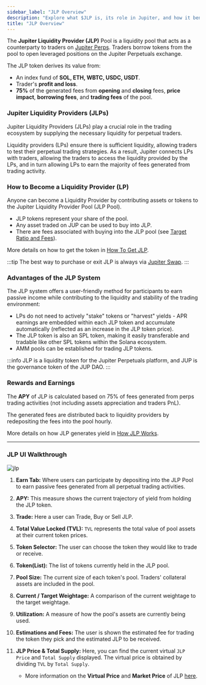 ```yaml
---
sidebar_label: "JLP Overview"
description: "Explore what $JLP is, its role in Jupiter, and how it benefits traders. Boost your trading strategy with $JLP with our beginners guide."
title: "JLP Overview"
---
```


<head>
    <title>What is  $JLP: Jupiter Liquidity Provider Explained | Jupiter Station</title>
    <meta name="twitter:card" content="summary" />
</head>

The **Jupiter Liquidity Provider (JLP)** Pool is a liquidity pool that acts as a counterparty to traders on [Jupiter Perps](https://jup.ag/perps). Traders borrow tokens from the pool to open leveraged positions on the Jupiter Perpetuals exchange.

The JLP token derives its value from:

- An index fund of **SOL, ETH, WBTC, USDC, USDT**.
- Trader's **profit and loss**.
- **75%** of the generated fees from **opening** and **closing** fees, **price impact**, **borrowing fees**, and **trading fees** of the pool.

### Jupiter Liquidity Providers (JLPs)

Jupiter Liquidity Providers (JLPs) play a crucial role in the trading ecosystem by supplying the necessary liquidity for perpetual traders. 

Liquidity providers (LPs) ensure there is sufficient liquidity, allowing traders to test their perpetual trading strategies. As a result, Jupiter connects LPs with traders, allowing the traders to access the liquidity provided by the LPs, and in turn allowing LPs to earn the majority of fees generated from trading activity.

### How to Become a Liquidity Provider (LP)

Anyone can become a Liquidity Provider by contributing assets or tokens to the Jupiter Liquidity Provider Pool (JLP Pool).
 - JLP tokens represent your share of the pool.
 - Any asset traded on JUP can be used to buy into JLP.
 - There are fees associated with buying into the JLP pool (see [Target Ratio and Fees](../jlp/How-JLP-Works#target-ratio-and-fees)).

More details on how to get the token in [How To Get JLP](../jlp/How-To-Get-JLP).

:::tip
The best way to purchase or exit JLP is always via [Jupiter Swap](https://jup.ag/swap/USDC-JLP).
:::

 ### Advantages of the JLP System

 The JLP system offers a user-friendly method for participants to earn passive income while contributing to the liquidity and stability of the trading environment:

- LPs do not need to actively "stake" tokens or "harvest" yields - APR earnings are embedded within each JLP token and accumulate automatically (reflected as an increase in the JLP token price).
- The JLP token is also an SPL token, making it easily transferable and tradable like other SPL tokens within the Solana ecosystem.
- AMM pools can be established for trading JLP tokens.

:::info
JLP is a liquidity token for the Jupiter Perpetuals platform, and JUP is the governance token of the JUP DAO.
:::

### Rewards and Earnings

The **APY** of JLP is calculated based on 75% of fees generated from perps trading activities (not including assets appreciation and traders PnL).

The generated fees are distributed back to liquidity providers by redepositing the fees into the pool hourly.

More details on how JLP generates yield in [How JLP Works](../jlp/How-JLP-Works).

---

### JLP UI Walkthrough
![jlp](../img/jlp/jlp-1.png)


1. **Earn Tab:** Where users can participate by depositing into the JLP Pool to earn passive fees generated from all perpetual trading activities.

2. **APY:** This measure shows the current trajectory of yield from holding the JLP token.

3. **Trade:** Here a user can Trade, Buy or Sell JLP.

4. **Total Value Locked (TVL):** `TVL` represents the total value of pool assets at their current token prices.

5. **Token Selector:** The user can choose the token they would like to trade or receive.

6. **Token(List):** The list of tokens currently held in the JLP pool.

7. **Pool Size:** The current size of each token's pool. Traders' collateral assets are included in the pool.

8. **Current / Target Weightage:** A comparison of the current weightage to the target weightage.

9. **Utilization:** A measure of how the pool's assets are currently being used.

10. **Estimations and Fees:** The user is shown the estimated fee for trading the token they pick and the estimated JLP to be received.

11. **JLP Price & Total Supply:** Here, you can find the current virtual `JLP Price` and `Total Supply` displayed. The virtual price is obtained by dividing `TVL` by `Total Supply`.
    - More information on the **Virtual Price** and **Market Price** of JLP [here](./4-JLP-Economics.md#virtual-price-market-price-and-aum-limit).